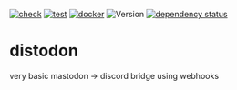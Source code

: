 [![check](https://github.com/Defelo/distodon/actions/workflows/check.yml/badge.svg)](https://github.com/Defelo/distodon/actions/workflows/check.yml)
[![test](https://github.com/Defelo/distodon/actions/workflows/test.yml/badge.svg)](https://github.com/Defelo/distodon/actions/workflows/test.yml)
[![docker](https://github.com/Defelo/distodon/actions/workflows/docker.yml/badge.svg)](https://github.com/Defelo/distodon/actions/workflows/docker.yml) <!--
https://app.codecov.io/gh/Defelo/distodon/settings/badge
[![codecov](https://codecov.io/gh/Defelo/distodon/branch/develop/graph/badge.svg?token=changeme)](https://codecov.io/gh/Defelo/distodon) -->
![Version](https://img.shields.io/github/v/tag/Defelo/distodon?include_prereleases&label=version)
[![dependency status](https://deps.rs/repo/github/Defelo/distodon/status.svg)](https://deps.rs/repo/github/Defelo/distodon)

# distodon
very basic mastodon -> discord bridge using webhooks
